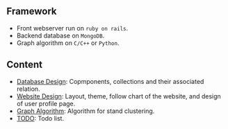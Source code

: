 ## Framework ##

* Front webserver run on `ruby on rails`.
* Backend database on `MongoDB`.
* Graph algorithm on `C/C++` or `Python`.

## Content ##

* [Database Design](./database.md): Copmponents, collections and their
  associated relation.
* [Website Design](./website.md): Layout, theme, follow chart of the website,
  and design of user profile page.
* [Graph Algorithm](./graphalg.md): Algorithm for stand clustering.
* [TODO](./todo.md): Todo list.
